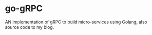 # go-gRPC
AN implementation of gRPC to build micro-services using Golang, also source code to my blog.
